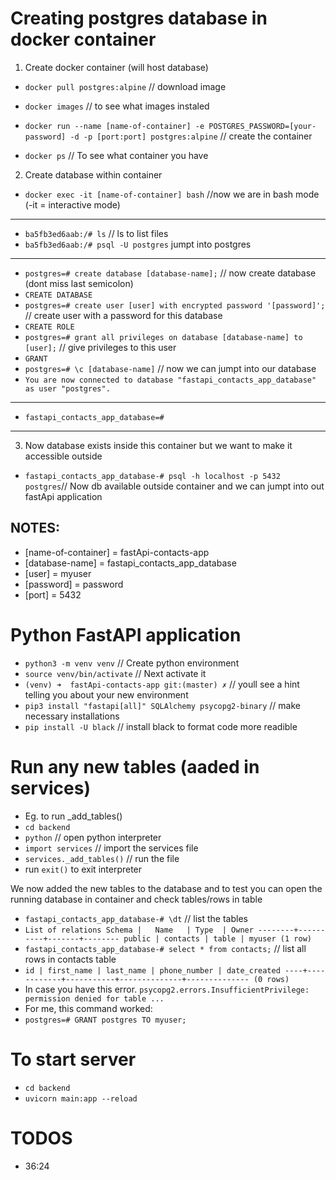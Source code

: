 # Creating postgres database in docker container

1. Create docker container (will host database)

- `docker pull postgres:alpine` // download image

- `docker images` // to see what images instaled

- `docker run --name [name-of-container] -e POSTGRES_PASSWORD=[your-password] -d -p [port:port] postgres:alpine` // create the container

- `docker ps` // To see what container you have

2. Create database within container

- `docker exec -it [name-of-container] bash` //now we are in bash mode (-it = interactive mode)

---

- `ba5fb3ed6aab:/# ls` // ls to list files
- `ba5fb3ed6aab:/# psql -U postgres` jumpt into postgres

---

- `postgres=# create database [database-name];` // now create database (dont miss last semicolon)
- `CREATE DATABASE`
- `postgres=# create user [user] with encrypted password '[password]';` // create user with a password for this database
- `CREATE ROLE`
- `postgres=# grant all privileges on database [database-name] to [user];` // give privileges to this user
- `GRANT`
- `postgres=# \c [database-name]` // now we can jumpt into our database
- `You are now connected to database "fastapi_contacts_app_database" as user "postgres".`

---

- `fastapi_contacts_app_database=#`

---

3. Now database exists inside this container but we want to make it accessible outside

- `fastapi_contacts_app_database-# psql -h localhost -p 5432 postgres`// Now db available outside container and we can jumpt into out fastApi application

## NOTES:

- [name-of-container] = fastApi-contacts-app
- [database-name] = fastapi_contacts_app_database
- [user] = myuser
- [password] = password
- [port] = 5432

# Python FastAPI application

- `python3 -m venv venv` // Create python environment
- `source venv/bin/activate` // Next activate it
- `(venv) ➜  fastApi-contacts-app git:(master) ✗` // youll see a hint telling you about your new environment
- `pip3 install "fastapi[all]" SQLAlchemy psycopg2-binary` // make necessary installations
- `pip install -U black` // install black to format code more readible

# Run any new tables (aaded in services)

- Eg. to run \_add_tables()
- `cd backend`
- `python` // open python interpreter
- `import services` // import the services file
- `services._add_tables()` // run the file
- run `exit()` to exit interpreter

We now added the new tables to the database and to test you can open the running database in container and check tables/rows in table

- `fastapi_contacts_app_database-# \dt` // list the tables
- `List of relations
 Schema |   Name   | Type  | Owner
--------+----------+-------+--------
 public | contacts | table | myuser
(1 row)
`
- `fastapi_contacts_app_database-# select * from contacts;` // list all rows in contacts table
- `id | first_name | last_name | phone_number | date_created
----+------------+-----------+--------------+--------------
(0 rows)
`
- In case you have this error.
  `psycopg2.errors.InsufficientPrivilege: permission denied for table ...`
- For me, this command worked:
- `postgres=# GRANT postgres TO myuser;`

# To start server

- `cd backend`
- `uvicorn main:app --reload`

# TODOS

- 36:24
